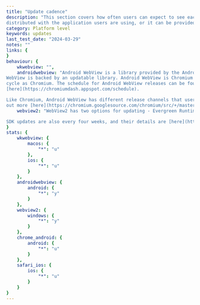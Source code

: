 ```yaml
---
title: "Update cadence"
description: "This section covers how often users can expect to see each WebView provider updated. The WebView provider can either be
distributed with the application users are using, or it can be provided by the operating system."
category: Platform level
keywords: updates
last_test_date: "2024-03-29"
notes: ""
links: {
}
behaviour: {
    wkwebview: "",
    androidwebview: "Android WebView is a library provided by the Android operating system. The API itself is a stable surface but Android
WebView is backed by an updatable library. Android WebView is Chromium based and so it mostly follows the same release
cycle as Chromium. The schedule for Android WebView releases can be found
[here](https://chromiumdash.appspot.com/schedule).

Like Chromium, Android WebView has different release channels that users can opt into for testing purposes. You can find
out more [here](https://chromium.googlesource.com/chromium/src/+/master/android_webview/docs/prerelease.md).",
    webview2: "WebView2 has two options for updating - Evergreen Runtime or Fixed Runtime. Evergreen runtime is automatically included in recent versions of Windows, and developers can also include a small installer alongside theirs to be confident it's available. This version is updated automatically with major releases every four weeks, roughly following Chromium's releases. When using a fixed runtime, the application developer distributes the WebView2 components with their app and chooses when to update to a newer version. Details on the type of runtimes can be found [here](https://learn.microsoft.com/microsoft-edge/webview2/concepts/distribution), and details on evergreen updates can be found [here](https://learn.microsoft.com/deployedge/microsoft-edge-relnote-stable-channel).

SDK updates are also every four weeks, and their details are [here](https://learn.microsoft.com/microsoft-edge/webview2/release-notes/about)"
}
stats: {
    wkwebview: {
        macos: {
            "*": "u"
        },
        ios: {
            "*": "u"
        }
    },
    androidwebview: {
        android: {
            "*": "y"
        }
    },
    webview2: {
        windows: {
            "*": "y"
        }
    },
    chrome_android: {
        android: {
            "*": "u"
        }
    },
    safari_ios: {
        ios: {
            "*": "u"
        }
    }
}
---
```

